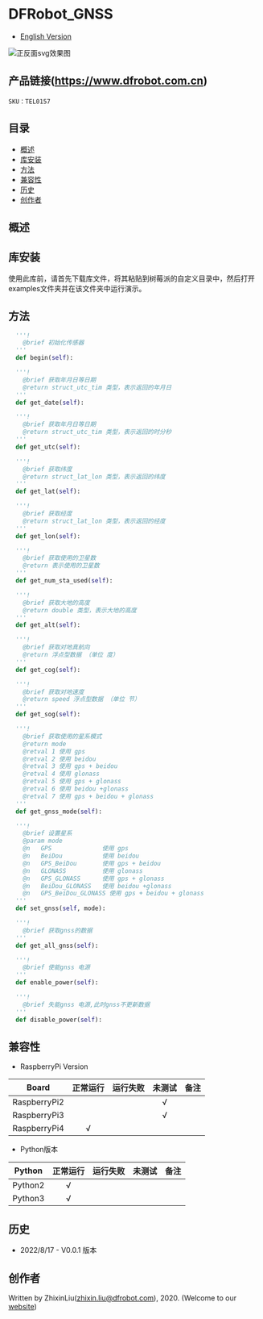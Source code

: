 # DFRobot_GNSS
- [English Version](./README.md)


![正反面svg效果图](../../resources/images/TEL0157.jpg)


## 产品链接(https://www.dfrobot.com.cn)

    SKU：TEL0157

## 目录

* [概述](#概述)
* [库安装](#库安装)
* [方法](#方法)
* [兼容性](#兼容性)
* [历史](#历史)
* [创作者](#创作者)

## 概述


## 库安装
使用此库前，请首先下载库文件，将其粘贴到树莓派的自定义目录中，然后打开examples文件夹并在该文件夹中运行演示。

## 方法

```python
  '''!
    @brief 初始化传感器
  '''
  def begin(self):

  '''!
    @brief 获取年月日等日期
    @return struct_utc_tim 类型，表示返回的年月日
  '''
  def get_date(self):

  '''!
    @brief 获取年月日等日期
    @return struct_utc_tim 类型，表示返回的时分秒
  '''
  def get_utc(self):

  '''!
    @brief 获取纬度
    @return struct_lat_lon 类型，表示返回的纬度
  '''
  def get_lat(self):

  '''!
    @brief 获取经度
    @return struct_lat_lon 类型，表示返回的经度
  '''
  def get_lon(self):

  '''!
    @brief 获取使用的卫星数
    @return 表示使用的卫星数
  '''
  def get_num_sta_used(self):

  '''!
    @brief 获取大地的高度
    @return double 类型，表示大地的高度
  '''
  def get_alt(self):

  '''!
    @brief 获取对地真航向
    @return 浮点型数据 （单位 度）
  '''
  def get_cog(self):

  '''!
    @brief 获取对地速度
    @return speed 浮点型数据 （单位 节）
  '''
  def get_sog(self):

  '''!
    @brief 获取使用的星系模式
    @return mode
    @retval 1 使用 gps
    @retval 2 使用 beidou
    @retval 3 使用 gps + beidou
    @retval 4 使用 glonass
    @retval 5 使用 gps + glonass
    @retval 6 使用 beidou +glonass
    @retval 7 使用 gps + beidou + glonass
  '''
  def get_gnss_mode(self):

  '''!
    @brief 设置星系
    @param mode
    @n   GPS              使用 gps
    @n   BeiDou           使用 beidou
    @n   GPS_BeiDou       使用 gps + beidou
    @n   GLONASS          使用 glonass
    @n   GPS_GLONASS      使用 gps + glonass
    @n   BeiDou_GLONASS   使用 beidou +glonass
    @n   GPS_BeiDou_GLONASS 使用 gps + beidou + glonass
  '''
  def set_gnss(self, mode):

  '''!
    @brief 获取gnss的数据
  '''
  def get_all_gnss(self):

  '''!
    @brief 使能gnss 电源
  '''
  def enable_power(self):

  '''!
    @brief 失能gnss 电源,此时gnss不更新数据
  '''
  def disable_power(self):
```

## 兼容性

* RaspberryPi Version

| Board        | 正常运行  | 运行失败   | 未测试    | 备注
| ------------ | :-------: | :--------: | :------: | :-----: |
| RaspberryPi2 |           |            |    √     |         |
| RaspberryPi3 |           |            |    √     |         |
| RaspberryPi4 |     √     |            |          |         |

* Python版本

| Python  | 正常运行  | 运行失败   | 未测试    | 备注
| ------- | :-------: | :--------: | :------: | :-----: |
| Python2 |     √     |            |          |         |
| Python3 |     √     |            |          |         |


## 历史

- 2022/8/17 - V0.0.1 版本

## 创作者

Written by ZhixinLiu(zhixin.liu@dfrobot.com), 2020. (Welcome to our [website](https://www.dfrobot.com/))